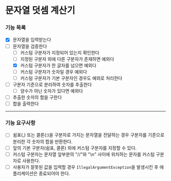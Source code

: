 # 문자열 덧셈 계산기

### 기능 목록

- [x] 문자열을 입력받는다
- [ ] 문자열을 검증한다
    - [ ] 커스텀 구분자가 지정되어 있는지 확인한다
    - [ ] 지정된 구분자 외에 다른 구분자가 존재하면 예외다
    - [x] 커스텀 구분자가 한 글자를 넘으면 예외다
    - [ ] 커스텀 구분자가 숫자일 경우 예외다
    - [ ] 커스텀 구분자가 기본 구분자인 경우도 예외로 처리한다
- [ ] 구분자 기준으로 분리하여 숫자를 추출한다
    - [ ] 양수가 아닌 숫자가 있다면 예외다
- [ ] 추출한 숫자의 합을 구한다
- [ ] 합을 출력한다

---

### 기능 요구사항

- [ ] 쉼표(,) 또는 콜론(:)을 구분자로 가지는 문자열을 전달하는 경우 구분자를 기준으로 분리한 각 숫자의 합을 반환한다.
- [ ] 앞의 기본 구분자(쉼표, 콜론) 외에 커스텀 구분자를 지정할 수 있다.
- [ ] 커스텀 구분자는 문자열 앞부분의 "//"와 "\n" 사이에 위치하는 문자를 커스텀 구분자로 사용한다.
- [ ] 사용자가 잘못된 값을 입력할 경우 `IllegalArgumentException`을 발생시킨 후 애플리케이션은 종료되어야 한다.